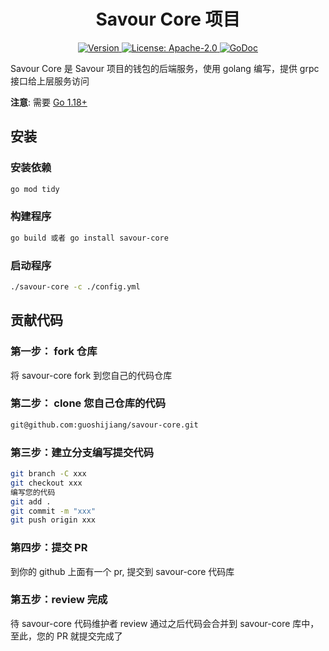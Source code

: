 <!--
parent:
  order: false
-->

<div align="center">
  <h1> Savour Core 项目 </h1>
</div>

<div align="center">
  <a href="https://github.com/SavourDao/savour-core/releases/latest">
    <img alt="Version" src="https://img.shields.io/github/tag/SavourDao/savour-core.svg" />
  </a>
  <a href="https://github.com/SavourDao/savour-core/blob/main/LICENSE">
    <img alt="License: Apache-2.0" src="https://img.shields.io/github/license/SavourDao/savour-core.svg" />
  </a>
  <a href="https://pkg.go.dev/github.com/SavourDao/savour-core">
    <img alt="GoDoc" src="https://godoc.org/github.com/SavourDao/savour-core?status.svg" />
  </a>
</div>

Savour Core 是 Savour 项目的钱包的后端服务，使用 golang 编写，提供 grpc 接口给上层服务访问

**注意**: 需要 [Go 1.18+](https://golang.org/dl/)

## 安装

### 安装依赖
```bash
go mod tidy
```
### 构建程序
```bash
go build 或者 go install savour-core
```

### 启动程序
```bash
./savour-core -c ./config.yml
```

## 贡献代码

### 第一步： fork 仓库

将 savour-core fork 到您自己的代码仓库

### 第二步： clone 您自己仓库的代码

```bash
git@github.com:guoshijiang/savour-core.git
```

### 第三步：建立分支编写提交代码

```bash
git branch -C xxx
git checkout xxx
编写您的代码
git add .
git commit -m "xxx"
git push origin xxx
```

### 第四步：提交 PR

到你的 github 上面有一个 pr, 提交到 savour-core 代码库


### 第五步：review 完成

待 savour-core 代码维护者 review 通过之后代码会合并到 savour-core 库中，至此，您的 PR 就提交完成了 